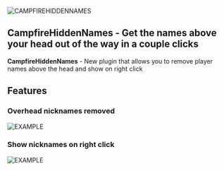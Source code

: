 ![CAMPFIREHIDDENNAMES](https://i.postimg.cc/GpvrgSWg/text.png)  

## CampfireHiddenNames - Get the names above your head out of the way in a couple clicks

**CampfireHiddenNames** - New plugin that allows you to remove player names above the head and show on right click

## Features

### Overhead nicknames removed
![EXAMPLE](https://i.postimg.cc/FRqvn5PS/preview-names.png) 

### Show nicknames on right click
![EXAMPLE](https://i.postimg.cc/jdGVfY2w/preview-clicked.png) 
